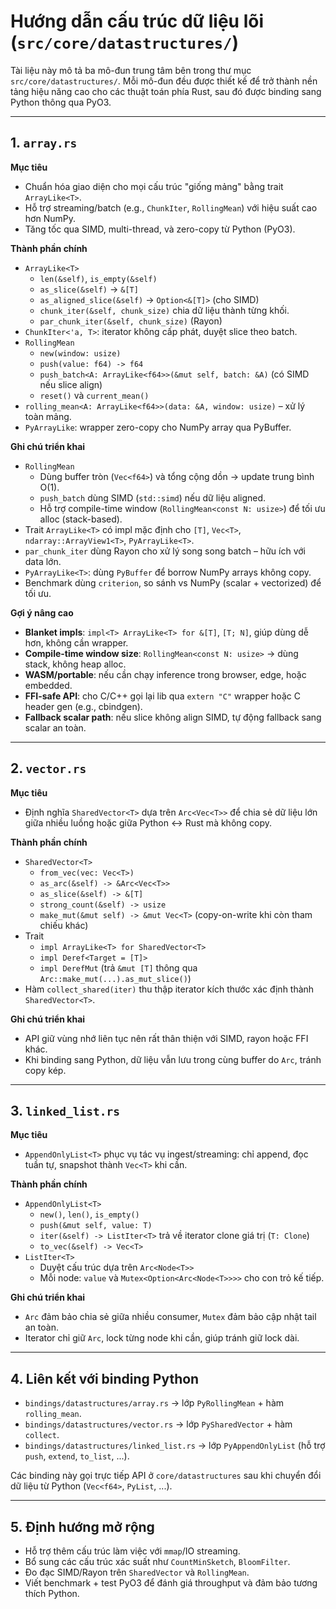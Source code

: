 # Hướng dẫn cấu trúc dữ liệu lõi (`src/core/datastructures/`)

Tài liệu này mô tả ba mô-đun trung tâm bên trong thư mục `src/core/datastructures/`. Mỗi mô-đun đều được thiết kế để trở thành nền tảng hiệu năng cao cho các thuật toán phía Rust, sau đó được binding sang Python thông qua PyO3.

---

## 1. `array.rs`

**Mục tiêu**

- Chuẩn hóa giao diện cho mọi cấu trúc "giống mảng" bằng trait `ArrayLike<T>`.
- Hỗ trợ streaming/batch (e.g., `ChunkIter`, `RollingMean`) với hiệu suất cao hơn NumPy.
- Tăng tốc qua SIMD, multi-thread, và zero-copy từ Python (PyO3).

**Thành phần chính**

- `ArrayLike<T>`
  - `len(&self)`, `is_empty(&self)`
  - `as_slice(&self)` -> `&[T]`
  - `as_aligned_slice(&self)` -> `Option<&[T]>` (cho SIMD)
  - `chunk_iter(&self, chunk_size)` chia dữ liệu thành từng khối.
  - `par_chunk_iter(&self, chunk_size)` (Rayon)
- `ChunkIter<'a, T>`: iterator không cấp phát, duyệt slice theo batch.
- `RollingMean`
  - `new(window: usize)`
  - `push(value: f64) -> f64`
  - `push_batch<A: ArrayLike<f64>>(&mut self, batch: &A)` (có SIMD nếu slice align)
  - `reset()` và `current_mean()`
- `rolling_mean<A: ArrayLike<f64>>(data: &A, window: usize)` – xử lý toàn mảng.
- `PyArrayLike`: wrapper zero-copy cho NumPy array qua PyBuffer.

**Ghi chú triển khai**

- `RollingMean`
  - Dùng buffer tròn (`Vec<f64>`) và tổng cộng dồn -> update trung bình O(1).
  - `push_batch` dùng SIMD (`std::simd`) nếu dữ liệu aligned.
  - Hỗ trợ compile-time window (`RollingMean<const N: usize>`) để tối ưu alloc (stack-based).
- Trait `ArrayLike<T>` có impl mặc định cho `[T]`, `Vec<T>`, `ndarray::ArrayView1<T>`, `PyArrayLike<T>`.
- `par_chunk_iter` dùng Rayon cho xử lý song song batch – hữu ích với data lớn.
- `PyArrayLike<T>`: dùng `PyBuffer` để borrow NumPy arrays không copy.
- Benchmark dùng `criterion`, so sánh vs NumPy (scalar + vectorized) để tối ưu.

**Gợi ý nâng cao**

- **Blanket impls**: `impl<T> ArrayLike<T> for &[T]`, `[T; N]`, giúp dùng dễ hơn, không cần wrapper.
- **Compile-time window size**: `RollingMean<const N: usize>` -> dùng stack, không heap alloc.
- **WASM/portable**: nếu cần chạy inference trong browser, edge, hoặc embedded.
- **FFI-safe API**: cho C/C++ gọi lại lib qua `extern "C"` wrapper hoặc C header gen (e.g., cbindgen).
- **Fallback scalar path**: nếu slice không align SIMD, tự động fallback sang scalar an toàn.

---

## 2. `vector.rs`

**Mục tiêu**

- Định nghĩa `SharedVector<T>` dựa trên `Arc<Vec<T>>` để chia sẻ dữ liệu lớn giữa nhiều luồng hoặc giữa Python ↔ Rust mà không copy.

**Thành phần chính**

- `SharedVector<T>`
  - `from_vec(vec: Vec<T>)`
  - `as_arc(&self) -> &Arc<Vec<T>>`
  - `as_slice(&self) -> &[T]`
  - `strong_count(&self) -> usize`
  - `make_mut(&mut self) -> &mut Vec<T>` (copy-on-write khi còn tham chiếu khác)
- Trait
  - `impl ArrayLike<T> for SharedVector<T>`
  - `impl Deref<Target = [T]>`
  - `impl DerefMut` (trả `&mut [T]` thông qua `Arc::make_mut(...).as_mut_slice()`)
- Hàm `collect_shared(iter)` thu thập iterator kích thước xác định thành `SharedVector<T>`.

**Ghi chú triển khai**

- API giữ vùng nhớ liên tục nên rất thân thiện với SIMD, rayon hoặc FFI khác.
- Khi binding sang Python, dữ liệu vẫn lưu trong cùng buffer do `Arc`, tránh copy kép.

---

## 3. `linked_list.rs`

**Mục tiêu**

- `AppendOnlyList<T>` phục vụ tác vụ ingest/streaming: chỉ append, đọc tuần tự, snapshot thành `Vec<T>` khi cần.

**Thành phần chính**

- `AppendOnlyList<T>`
  - `new()`, `len()`, `is_empty()`
  - `push(&mut self, value: T)`
  - `iter(&self) -> ListIter<T>` trả về iterator clone giá trị (`T: Clone`)
  - `to_vec(&self) -> Vec<T>`
- `ListIter<T>`
  - Duyệt cấu trúc dựa trên `Arc<Node<T>>`
  - Mỗi node: `value` và `Mutex<Option<Arc<Node<T>>>>` cho con trỏ kế tiếp.

**Ghi chú triển khai**

- `Arc` đảm bảo chia sẻ giữa nhiều consumer, `Mutex` đảm bảo cập nhật tail an toàn.
- Iterator chỉ giữ `Arc`, lock từng node khi cần, giúp tránh giữ lock dài.

---

## 4. Liên kết với binding Python

- `bindings/datastructures/array.rs` → lớp `PyRollingMean` + hàm `rolling_mean`.
- `bindings/datastructures/vector.rs` → lớp `PySharedVector` + hàm `collect`.
- `bindings/datastructures/linked_list.rs` → lớp `PyAppendOnlyList` (hỗ trợ `push`, `extend`, `to_list`, ...).

Các binding này gọi trực tiếp API ở `core/datastructures` sau khi chuyển đổi dữ liệu từ Python (`Vec<f64>`, `PyList`, ...).

---

## 5. Định hướng mở rộng

- Hỗ trợ thêm cấu trúc làm việc với `mmap`/IO streaming.
- Bổ sung các cấu trúc xác suất như `CountMinSketch`, `BloomFilter`.
- Đo đạc SIMD/Rayon trên `SharedVector` và `RollingMean`.
- Viết benchmark + test PyO3 để đánh giá throughput và đảm bảo tương thích Python.
